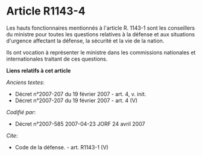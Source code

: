 # Article R1143-4

Les hauts fonctionnaires mentionnés à l'article R. 1143-1 sont les conseillers du ministre pour toutes les questions
relatives à la défense et aux situations d'urgence affectant la défense, la sécurité et la vie de la nation. 

Ils ont vocation à représenter le ministre dans les commissions nationales et internationales traitant de ces questions.

**Liens relatifs à cet article**

_Anciens textes_:

  - Décret n°2007-207 du 19 février 2007 - art. 4, v. init.
  - Décret n°2007-207 du 19 février 2007 - art. 4 (V)

_Codifié par_:

  - Décret n°2007-585 2007-04-23 JORF 24 avril 2007

_Cite_:

  - Code de la défense. - art. R1143-1 (V)
